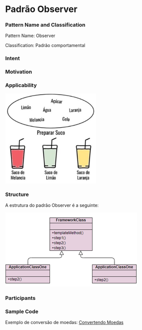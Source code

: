 # Padrão Observer

### Pattern Name and Classification

Pattern Name: Observer

Classification: Padrão comportamental

### Intent


### Motivation


### Applicability

![imagem](https://github.com/10Daniele/Padroes_Projeto/blob/master/TemplateMethod/imagem.jpg)


### Structure

A estrutura do padrão Observer é a seguinte:

![imagem](https://github.com/10Daniele/Padroes_Projeto/blob/master/TemplateMethod/Structure.png)

### Participants



### Sample Code

Exemplo de conversão de moedas: [Convertendo Moedas](https://github.com/10Daniele/Padroes_Projeto/tree/master/TemplateMethod/Exemplo_Suco)
